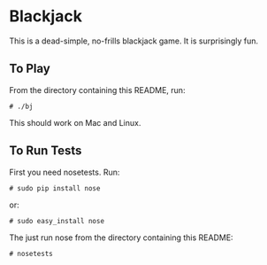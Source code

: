 Blackjack
=========

This is a dead-simple, no-frills blackjack game. It is surprisingly fun.


To Play
-------

From the directory containing this README, run:

    # ./bj

This should work on Mac and Linux.

To Run Tests
------------

First you need nosetests. Run:

    # sudo pip install nose

or:

    # sudo easy_install nose

The just run nose from the directory containing this README:

    # nosetests
